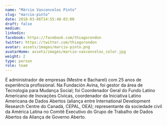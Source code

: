 ```yaml
---
name: "Márcio Vasconcelos Pinto"
slug: "marcio-pinto"
date: 2018-03-06T14:55:48-03:00
draft: false
medium:
linkedin:
facebook: https://facebook.com/thiagorondon
twitter: https://twitter.com/thiagorondon
avatar: assets/images/marcio-pinto.png
avatarHome: assets/images/marcio-vasconcelos_color.jpg
weight: 2
type: person
role: team
---
```


É administrador de empresas (Mestre e Bacharel) com 25
anos de experiência profissional. Na Fundación Avina, foi gestor da área de Tecnologia para Mudança Social; foi Coordenador Geral do Fundo Latino Americano de Inovações Cívicas,
coordenador da Iniciativa Latino Americana de Dados Abertos (aliança entre International Development Research Centre do Canadá, CEPAL, OEA); representante da sociedade civil da América Latina no Comitê Executivo do Grupo de Trabalho de Dados Abertos da Aliança de Governo Aberto.
